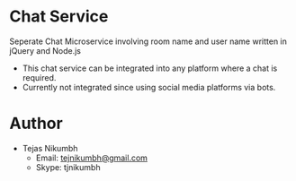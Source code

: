 # Chat Service
Seperate Chat Microservice involving room name and user name written in jQuery and Node.js
- This chat service can be integrated into any platform where a chat is required.
- Currently not integrated since using social media platforms via bots.

# Author
  - Tejas Nikumbh
  	- Email: tejnikumbh@gmail.com
  	- Skype: tjnikumbh

